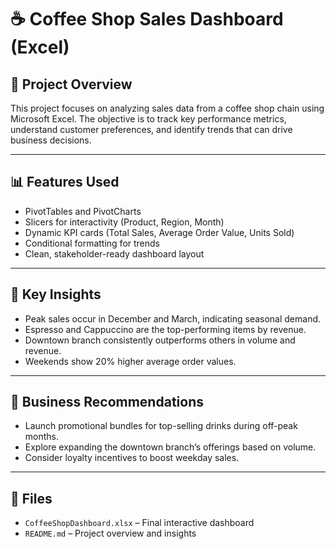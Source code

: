 # ☕ Coffee Shop Sales Dashboard (Excel)

## 📌 Project Overview

This project focuses on analyzing sales data from a coffee shop chain using Microsoft Excel. The objective is to track key performance metrics, understand customer preferences, and identify trends that can drive business decisions.

---

## 📊 Features Used

- PivotTables and PivotCharts  
- Slicers for interactivity (Product, Region, Month)  
- Dynamic KPI cards (Total Sales, Average Order Value, Units Sold)  
- Conditional formatting for trends  
- Clean, stakeholder-ready dashboard layout

---

## 🧠 Key Insights

- Peak sales occur in December and March, indicating seasonal demand.  
- Espresso and Cappuccino are the top-performing items by revenue.  
- Downtown branch consistently outperforms others in volume and revenue.  
- Weekends show 20% higher average order values.

---

## 🎯 Business Recommendations

- Launch promotional bundles for top-selling drinks during off-peak months.  
- Explore expanding the downtown branch’s offerings based on volume.  
- Consider loyalty incentives to boost weekday sales.

---

## 📁 Files

- `CoffeeShopDashboard.xlsx` – Final interactive dashboard   
- `README.md` – Project overview and insights

